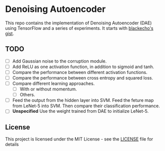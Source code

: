 # Denoising Autoencoder
This repo contains the implementation of Denoising Autoencoder (DAE) using TensorFlow and a series of experiments. It starts with [blackecho's gist](https://gist.github.com/blackecho/3a6e4d512d3aa8aa6cf9).

## TODO
- [ ] Add Gaussian noise to the corruption module.
- [ ] Add ReLU as one activation function, in addition to sigmoid and tanh.
- [ ] Compare the performance between different activation functions.
- [ ] Compare the performance between cross entropy and squared loss.
- [ ] Compare different learning approaches.
  - [ ] With or without momentum.
  - [ ] Others.
- [ ] Feed the output from the hidden layer into SVM. Feed the feture map from LeNet-5 into SVM. Then compare their classification performance.
- [ ]  **Unspecified** Use the weight trained from DAE to initialize LeNet-5.

## License
This project is licensed under the MIT License - see the [LICENSE](LICENSE) file for details